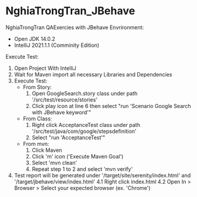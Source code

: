 # NghiaTrongTran_JBehave
NghiaTrongTran QAExercies with JBehave
Envrironment:
 - Open JDK 14.0.2
 - IntelliJ 2021.1.1 (Comminity Edition)

Execute Test:
 1. Open Project With IntelliJ
 2. Wait for Maven import all necessary Libraries and Dependencies
 3. Execute Test:
    - From Story: 
      1. Open GoogleSearch.story class under path '/src/test/resource/stories'
      2. Click play icon at line 6 then select "run 'Scenario Google Search with JBehave keyword'"
    - From Class:
      1. Right click AcceptanceTest class under path '/src/test/java/com/google/stepsdefinition'
      2. Select "run 'AcceptanceTest'"
    - From mvn:
      1. Click Maven
      2. Click 'm' icon ('Execute Maven Goal')
      3. Select 'mvn clean'
      4. Repeat step 1 to 2 and select 'mvn verify'
4. Test report will be generated under '/target/site/serenity/index.html' and '/target/jbehave/view/index.html'
    4.1 Right click index.html
    4.2 Open In > Browser > Select your expected browser (ex. 'Chrome')
